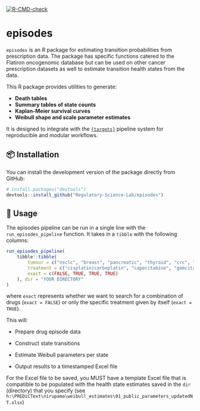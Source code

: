  <!-- badges: start -->
  [![R-CMD-check](https://github.com/Regulatory-Science-Lab/episodes/actions/workflows/R-CMD-check.yaml/badge.svg)](https://github.com/Regulatory-Science-Lab/episodes/actions/workflows/R-CMD-check.yaml)
  <!-- badges: end -->

# episodes

`episodes` is an R package for estimating transition probabilities from prescription data. The package has specific functions catered to the Flatiron oncogenomic database but can be used on other cancer prescription datasets as well to estimate transition health states from the data. 


This R package provides utilities to generate:
- **Death tables**
- **Summary tables of state counts**
- **Kaplan-Meier survival curves**
- **Weibull shape and scale parameter estimates**

It is designed to integrate with the [`{targets}`](https://docs.ropensci.org/targets/) pipeline system for reproducible and modular workflows.

## 📦 Installation

You can install the development version of the package directly from GitHub:

```r
# install.packages("devtools")
devtools::install_github("Regulatory-Science-Lab/episodes")
```

## 🚀 Usage


The episodes pipeline can be run in a single line with the `run_episodes_pipeline` function. It takes in a `tibble` with the following columns:

```r
run_episodes_pipeline(
    tibble::tibble(
        tumour = c("nsclc", "breast", "pancreatic", "thyroid", "crc", "sarcoma"),
        treatment = c("cisplatin|carboplatin", "capecitabine", "gemcitabine","cabozantinib", "folfiri", "docetaxel,gemcitabine"),
        exact = c(FALSE, TRUE, TRUE, TRUE)
    ), dir = "YOUR DIRECTORY"
)
```
where `exact` represents whether we want to search for a combination of drugs (`exact = FALSE`) or only the specific treatment given by itself (`exact = TRUE`).

This will:

- Prepare drug episode data

- Construct state transitions

- Estimate Weibull parameters per state

- Output results to a timestamped Excel file

For the Excel file to be saved, you MUST have a template Excel file that is compatible to be populated with the health state estimates saved in the `dir` (directory) that you specify (see `h:\PREDiCText\nirupama\weibull_estimates\01_public_parameters_updatedNT.xlsx`)
